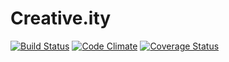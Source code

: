 Creative.ity
======

[![Build Status](https://travis-ci.org/chanhpark/creative.ity.svg?branch=master)](https://travis-ci.org/chanhpark/creative.ity) 
[![Code Climate](https://codeclimate.com/github/chanhpark/creative.ity.png)](https://codeclimate.com/github/chanhpark/creative.ity) 
[![Coverage Status](https://coveralls.io/builds/1715454/badge)](https://coveralls.io/builds/1715454)
